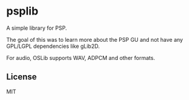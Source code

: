 # psplib

A simple library for PSP.

The goal of this was to learn more about the PSP GU and not have any GPL/LGPL dependencies like gLib2D.

For audio, OSLib supports WAV, ADPCM and other formats.

## License
MIT
